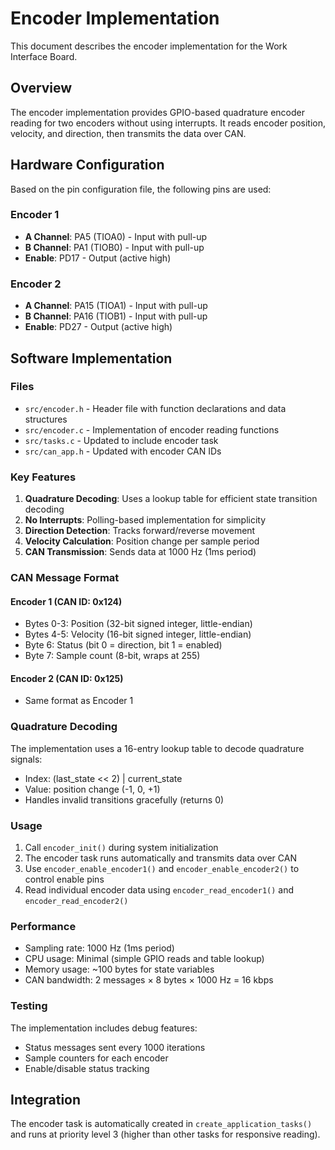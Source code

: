 # Encoder Implementation

This document describes the encoder implementation for the Work Interface Board.

## Overview

The encoder implementation provides GPIO-based quadrature encoder reading for two encoders without using interrupts. It reads encoder position, velocity, and direction, then transmits the data over CAN.

## Hardware Configuration

Based on the pin configuration file, the following pins are used:

### Encoder 1
- **A Channel**: PA5 (TIOA0) - Input with pull-up
- **B Channel**: PA1 (TIOB0) - Input with pull-up  
- **Enable**: PD17 - Output (active high)

### Encoder 2
- **A Channel**: PA15 (TIOA1) - Input with pull-up
- **B Channel**: PA16 (TIOB1) - Input with pull-up
- **Enable**: PD27 - Output (active high)

## Software Implementation

### Files
- `src/encoder.h` - Header file with function declarations and data structures
- `src/encoder.c` - Implementation of encoder reading functions
- `src/tasks.c` - Updated to include encoder task
- `src/can_app.h` - Updated with encoder CAN IDs

### Key Features

1. **Quadrature Decoding**: Uses a lookup table for efficient state transition decoding
2. **No Interrupts**: Polling-based implementation for simplicity
3. **Direction Detection**: Tracks forward/reverse movement
4. **Velocity Calculation**: Position change per sample period
5. **CAN Transmission**: Sends data at 1000 Hz (1ms period)

### CAN Message Format

#### Encoder 1 (CAN ID: 0x124)
- Bytes 0-3: Position (32-bit signed integer, little-endian)
- Bytes 4-5: Velocity (16-bit signed integer, little-endian)
- Byte 6: Status (bit 0 = direction, bit 1 = enabled)
- Byte 7: Sample count (8-bit, wraps at 255)

#### Encoder 2 (CAN ID: 0x125)
- Same format as Encoder 1

### Quadrature Decoding

The implementation uses a 16-entry lookup table to decode quadrature signals:
- Index: (last_state << 2) | current_state
- Value: position change (-1, 0, +1)
- Handles invalid transitions gracefully (returns 0)

### Usage

1. Call `encoder_init()` during system initialization
2. The encoder task runs automatically and transmits data over CAN
3. Use `encoder_enable_encoder1()` and `encoder_enable_encoder2()` to control enable pins
4. Read individual encoder data using `encoder_read_encoder1()` and `encoder_read_encoder2()`

### Performance

- Sampling rate: 1000 Hz (1ms period)
- CPU usage: Minimal (simple GPIO reads and table lookup)
- Memory usage: ~100 bytes for state variables
- CAN bandwidth: 2 messages × 8 bytes × 1000 Hz = 16 kbps

### Testing

The implementation includes debug features:
- Status messages sent every 1000 iterations
- Sample counters for each encoder
- Enable/disable status tracking

## Integration

The encoder task is automatically created in `create_application_tasks()` and runs at priority level 3 (higher than other tasks for responsive reading).